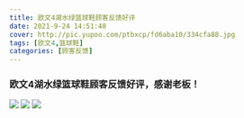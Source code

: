 ```yaml
---
title: 欧文4湖水绿篮球鞋顾客反馈好评
date: 2021-9-24 14:51:48
cover: http://pic.yupoo.com/ptbxcp/fd6aba10/334cfa88.jpg
tags: [欧文4,篮球鞋]
categories: [顾客反馈]
---
```


###  欧文4湖水绿篮球鞋顾客反馈好评，感谢老板！
![](http://pic.yupoo.com/ptbxcp/85a3cb74/0396a40f.jpg)
![](http://pic.yupoo.com/ptbxcp/fd6aba10/334cfa88.jpg)
![](http://pic.yupoo.com/ptbxcp/068501fc/d03ea2c6.jpg)
